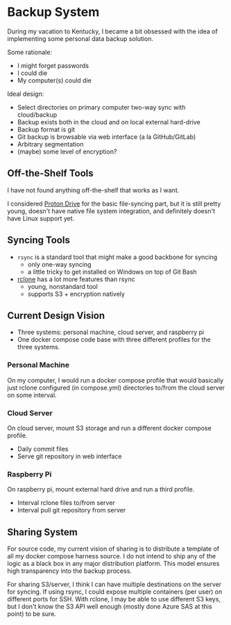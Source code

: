 # Backup System

During my vacation to Kentucky, I became a bit obsessed with the idea
of implementing some personal data backup solution.

Some rationale:
* I might forget passwords
* I could die
* My computer(s) could die

Ideal design:
* Select directories on primary computer two-way sync with cloud/backup
* Backup exists both in the cloud and on local external hard-drive
* Backup format is git
* Git backup is browsable via web interface (a la GitHub/GitLab)
* Arbitrary segmentation
* (maybe) some level of encryption?

## Off-the-Shelf Tools

I have not found anything off-the-shelf that works as I want.

I considered [Proton Drive](https://proton.me/drive) for the basic file-syncing part,
but it is still pretty young, doesn't have native file system integration,
and definitely doesn't have Linux support yet.

## Syncing Tools

* `rsync` is a standard tool that might make a good backbone for syncing
  * only one-way syncing
  * a little tricky to get installed on Windows on top of Git Bash
* [rclone](https://rclone.org) has a lot more features than rsync
  * young, nonstandard tool
  * supports S3 + encryption natively

## Current Design Vision

* Three systems: personal machine, cloud server, and raspberry pi
* One docker compose code base with three different profiles for the three systems.

### Personal Machine

On my computer, I would run a docker compose profile that would basically just
rclone configured (in compose.yml) directories to/from the cloud server on some interval.

### Cloud Server

On cloud server, mount S3 storage and run a different docker compose profile.

* Daily commit files
* Serve git repository in web interface

### Raspberry Pi

On raspberry pi, mount external hard drive and run a third profile.

* Interval rclone files to/from server
* Interval pull git repository from server

## Sharing System

For source code, my current vision of sharing is to distribute a template of all my docker compose harness source.
I do not intend to ship any of the logic as a black box in any major distribution platform.
This model ensures high transparency into the backup process.

For sharing S3/server, I think I can have multiple destinations on the server for syncing.
If using rsync, I could expose multiple containers (per user) on different ports for SSH.
With rclone, I may be able to use different S3 keys, but I don't know
the S3 API well enough (mostly done Azure SAS at this point) to be sure.

